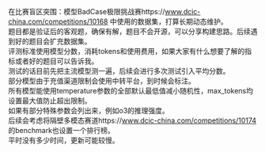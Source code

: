 在比赛盲区突围：模型BadCase极限挑战赛https://www.dcic-china.com/competitions/10168 中使用的数据集，打算长期动态维护。<br>
题目都是验证后的客观题，确保有解，题目不会开源，可以分享构建思路。后续遇到好的题目会扩充数据集。<br>
评测标准使用模型分数，消耗tokens和使用费用，如果大家有什么想要了解的指标或者好的题目可以告诉我。<br>
测试的话目前先把主流模型测一遍，后续会进行多次测试引入平均分数。<br>
部分模型由于充值渠道限制会使用中转平台，到时候会标注。<br>
所有模型能使用temperature参数的全部默认最低值减小随机性，max_tokens均设置最大值防止超出限制。<br>
如果有部分特殊参数会列出来，例如o3的推理强度。<br>
后续会考虑将隔壁多模态赛道https://www.dcic-china.com/competitions/10174 的benchmark也设置一个排行榜。<br>
平时没有多少时间，更新可能较慢。<br>

